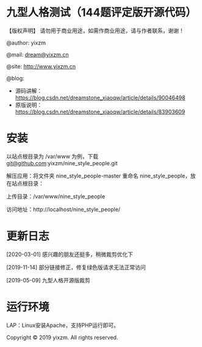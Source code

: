# 九型人格测试（144题评定版开源代码）

【版权声明】
请勿用于商业用途，如需作商业用途，请与作者联系，谢谢！

>
@author: yixzm

@mail:   dream@yixzm.cn

@site:   http://www.yixzm.cn

@blog:
* 源码讲解：https://blog.csdn.net/dreamstone_xiaoqw/article/details/90046498
* 原版说明：https://blog.csdn.net/dreamstone_xiaoqw/article/details/83903609

# 安装

以站点根目录为 /var/www 为例，下载 git@github.com:yixzm/nine_style_people.git

解压应用：将文件夹 nine_style_people-master 重命名 nine_style_people，放在站点根目录：

上传目录：/var/www/nine_style_people

访问地址：http://localhost/nine_style_people/

# 更新日志

[2020-03-01] 感兴趣的朋友还挺多，稍微裁剪优化下

[2019-11-14] 部分链接修正，修复绿色版请求无法正常访问

[2019-05-09] 九型人格开源版裁剪

# 运行环境

LAP：Linux安装Apache，支持PHP运行即可。

Copyright © 2019 yixzm. All rights reserved.
